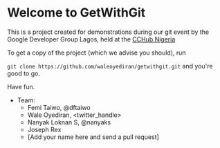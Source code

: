 Welcome to GetWithGit
=====================

This is a project created for demonstrations during our git event by the Google Developer Group Lagos, held at the [CCHub Nigeria](http://cchubnigeria.com)

To get a copy of the project (which we advise you should), run  

`git clone https://github.com/waleoyediran/getwithgit.git` and you're good to go.

Have fun.

* Team:
	* Femi Taiwo, @dftaiwo
	* Wale Oyediran, <twitter_handle>
	* Nanyak Loknan S, @nanyaks
	* Joseph Rex
	* [Add your name here and send a pull request]

